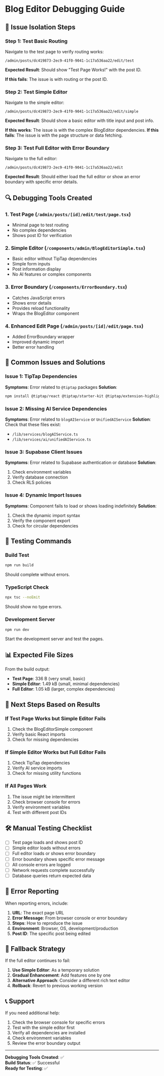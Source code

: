 # Blog Editor Debugging Guide

## 🐛 Issue Isolation Steps

### Step 1: Test Basic Routing
Navigate to the test page to verify routing works:
```
/admin/posts/dc419873-2ec9-41f0-9041-1c17a536aa22/edit/test
```

**Expected Result**: Should show "Test Page Works!" with the post ID.

**If this fails**: The issue is with routing or the post ID.

### Step 2: Test Simple Editor
Navigate to the simple editor:
```
/admin/posts/dc419873-2ec9-41f0-9041-1c17a536aa22/edit/simple
```

**Expected Result**: Should show a basic editor with title input and post info.

**If this works**: The issue is with the complex BlogEditor dependencies.
**If this fails**: The issue is with the page structure or data fetching.

### Step 3: Test Full Editor with Error Boundary
Navigate to the full editor:
```
/admin/posts/dc419873-2ec9-41f0-9041-1c17a536aa22/edit
```

**Expected Result**: Should either load the full editor or show an error boundary with specific error details.

## 🔍 Debugging Tools Created

### 1. Test Page (`/admin/posts/[id]/edit/test/page.tsx`)
- Minimal page to test routing
- No complex dependencies
- Shows post ID for verification

### 2. Simple Editor (`/components/admin/BlogEditorSimple.tsx`)
- Basic editor without TipTap dependencies
- Simple form inputs
- Post information display
- No AI features or complex components

### 3. Error Boundary (`/components/ErrorBoundary.tsx`)
- Catches JavaScript errors
- Shows error details
- Provides reload functionality
- Wraps the BlogEditor component

### 4. Enhanced Edit Page (`/admin/posts/[id]/edit/page.tsx`)
- Added ErrorBoundary wrapper
- Improved dynamic import
- Better error handling

## 🚨 Common Issues and Solutions

### Issue 1: TipTap Dependencies
**Symptoms**: Error related to `@tiptap` packages
**Solution**: 
```bash
npm install @tiptap/react @tiptap/starter-kit @tiptap/extension-highlight @tiptap/extension-typography @tiptap/extension-image @tiptap/extension-link @tiptap/extension-underline @tiptap/extension-strike @tiptap/extension-code-block-lowlight @tiptap/extension-table @tiptap/extension-table-row @tiptap/extension-table-cell @tiptap/extension-table-header @tiptap/extension-text-align
```

### Issue 2: Missing AI Service Dependencies
**Symptoms**: Error related to `blogAIService` or `UnifiedAIService`
**Solution**: Check that these files exist:
- `/lib/services/blogAIService.ts`
- `/lib/services/ai/unifiedAIService.ts`

### Issue 3: Supabase Client Issues
**Symptoms**: Error related to Supabase authentication or database
**Solution**: 
1. Check environment variables
2. Verify database connection
3. Check RLS policies

### Issue 4: Dynamic Import Issues
**Symptoms**: Component fails to load or shows loading indefinitely
**Solution**: 
1. Check the dynamic import syntax
2. Verify the component export
3. Check for circular dependencies

## 🔧 Testing Commands

### Build Test
```bash
npm run build
```
Should complete without errors.

### TypeScript Check
```bash
npx tsc --noEmit
```
Should show no type errors.

### Development Server
```bash
npm run dev
```
Start the development server and test the pages.

## 📊 Expected File Sizes

From the build output:
- **Test Page**: 336 B (very small, basic)
- **Simple Editor**: 1.49 kB (small, minimal dependencies)
- **Full Editor**: 1.05 kB (larger, complex dependencies)

## 🎯 Next Steps Based on Results

### If Test Page Works but Simple Editor Fails
1. Check the BlogEditorSimple component
2. Verify basic React imports
3. Check for missing dependencies

### If Simple Editor Works but Full Editor Fails
1. Check TipTap dependencies
2. Verify AI service imports
3. Check for missing utility functions

### If All Pages Work
1. The issue might be intermittent
2. Check browser console for errors
3. Verify environment variables
4. Test with different post IDs

## 🛠️ Manual Testing Checklist

- [ ] Test page loads and shows post ID
- [ ] Simple editor loads without errors
- [ ] Full editor loads or shows error boundary
- [ ] Error boundary shows specific error message
- [ ] All console errors are logged
- [ ] Network requests complete successfully
- [ ] Database queries return expected data

## 📝 Error Reporting

When reporting errors, include:
1. **URL**: The exact page URL
2. **Error Message**: From browser console or error boundary
3. **Steps**: How to reproduce the issue
4. **Environment**: Browser, OS, development/production
5. **Post ID**: The specific post being edited

## 🔄 Fallback Strategy

If the full editor continues to fail:

1. **Use Simple Editor**: As a temporary solution
2. **Gradual Enhancement**: Add features one by one
3. **Alternative Approach**: Consider a different rich text editor
4. **Rollback**: Revert to previous working version

## 📞 Support

If you need additional help:
1. Check the browser console for specific errors
2. Test with the simple editor first
3. Verify all dependencies are installed
4. Check environment variables
5. Review the error boundary output

---

**Debugging Tools Created**: ✅  
**Build Status**: ✅ Successful  
**Ready for Testing**: ✅ 